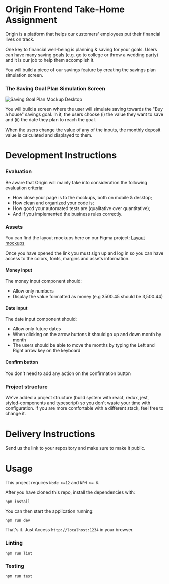 # Origin Frontend Take-Home Assignment

Origin is a platform that helps our customers' employees put their financial lives on track.

One key to financial well-being is planning & saving for your goals. Users can have many saving goals (e.g. go to college or throw a wedding party) and it is our job to help them accomplish it.

You will build a piece of our savings feature by creating the savings plan simulation screen.

### The Saving Goal Plan Simulation Screen

![Saving Goal Plan Mockup Desktop](https://github.com/OriginFinancial/frontend-take-home-assignment/blob/master/mockups/saving-goal-plan-desk.png)

You will build a screen where the user will simulate saving towards the "Buy a house" savings goal.
In it, the users choose (i) the value they want to save and (ii) the date they plan to reach the goal.

When the users change the value of any of the inputs, the monthly deposit value is calculated and displayed to them.

# Development Instructions

### Evaluation 
Be aware that Origin will mainly take into consideration the following evaluation criteria:
* How close your page is to the mockups, both on mobile & desktop;
* How clean and organized your code is;
* How good your automated tests are (qualitative over quantitative);
* And if you implemented the business rules correctly.

### Assets

You can find the layout mockups here on our Figma project:
[Layout mockups](https://www.figma.com/file/kQbSy4KVXeF1tJsQRcYc5o/Take-Home-Assignment?node-id=0%3A1)

Once you have opened the link you must sign up and log in so you can have access to the colors, fonts, margins and assets information.

#### Money input

The money input component should:

- Allow only numbers
- Display the value formatted as money (e.g 3500.45 should be 3,500.44)

#### Date input

The date input component should:

- Allow only future dates
- When clicking on the arrow buttons it should go up and down month by month
- The users should be able to move the months by typing the Left and Right arrow key on the keyboard

#### Confirm button

You don't need to add any action on the confirmation button

### Project structure

We've added a project structure (build system with react, redux, jest, styled-components and typescript) so you don't waste your time with configuration. If you are more comfortable with a different stack, feel free to change it.

# Delivery Instructions

Send us the link to your repository and make sure to make it public.

# Usage

This project requires `Node >=12` and `NPM >= 6`.

After you have cloned this repo, install the dependencies with:

```
npm install
```

You can then start the application running:

```
npm run dev
```

That's it. Just Access `http://localhost:1234` in your browser.

### Linting

```
npm run lint
```

### Testing

```
npm run test
```
